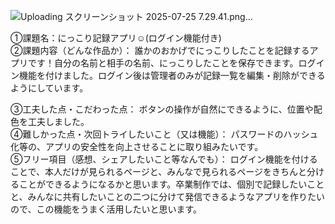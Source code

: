 ![Uploading スクリーンショット 2025-07-25 7.29.41.png…]()

①課題名：にっこり記録アプリ☺︎(ログイン機能付き)<br>
②課題内容（どんな作品か）： 誰かのおかげでにっこりしたことを記録するアプリです！自分の名前と相手の名前、にっこりしたことを保存できます。ログイン機能を付けました。ログイン後は管理者のみが記録一覧を編集・削除ができるようにしています。<br>

③工夫した点・こだわった点： ボタンの操作が自然にできるように、位置や配色を工夫しました。<br>
④難しかった点・次回トライしたいこと（又は機能）： パスワードのハッシュ化等の、アプリの安全性を向上させることに取り組みたいです。<br>
⑤フリー項目（感想、シェアしたいこと等なんでも）： ログイン機能を付けることで、本人だけが見られるページと、みんなで見られるページをきちんと分けることができるようになるかと思います。卒業制作では、個別で記録したいことと、みんなに共有したいことの二つに分けて発信できるようなアプリを作りたいので、この機能をうまく活用したいと思います。<br>
